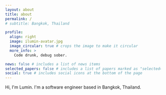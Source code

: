 ```yaml
---
layout: about
title: about
permalink: /
# subtitle: Bangkok, Thailand

profile:
  align: right
  image: ilumin-avatar.jpg
  image_circular: true # crops the image to make it circular
  more_info: >
    Code drunk, debug sober.

news: false # includes a list of news items
selected_papers: false # includes a list of papers marked as "selected={true}"
social: true # includes social icons at the bottom of the page
---
```


Hi, I'm Lumin. I'm a software engineer based in Bangkok, Thailand.
